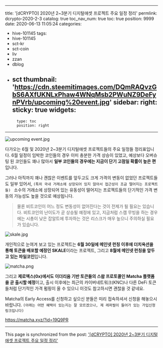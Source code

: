 
---
title: '[dCRYPTO] 2020년 2~3분기 디지털애셋 프로젝트 주요 일정 정리'
permlink: dcrypto-2020-2-3
catalog: true
toc_nav_num: true
toc: true
position: 9999
date: 2020-06-13 11:05:24
categories:
- hive-101145
tags:
- hive-101145
- sct-kr
- sct-coin
- liv
- zzan
- dblog
- sct
thumbnail: 'https://cdn.steemitimages.com/DQmRAQvzGbS6AXfUKNLxPhaw4WNqMsb2PWuNZ9DeFynPVrb/upcoming%20event.jpg'
sidebar:
    right:
        sticky: true
widgets:
    -
        type: toc
        position: right
---


![upcoming event.jpg](https://cdn.steemitimages.com/DQmRAQvzGbS6AXfUKNLxPhaw4WNqMsb2PWuNZ9DeFynPVrb/upcoming%20event.jpg)

다가오는 6월 및 2020년 2~3분기 디지털애셋 프로젝트들의 주요 일정들 정리표입니다. 6월 일정이 임박한 코인들의 경우 이미 충분한 가격 상승이 있었고, 예상보다 오버슈팅 된 코인들도 꽤나 많아서 **일부 코인들의 경우에는 지금이 단기 고점일 확률이 높은 편**입니다.

그러나 아직까지 꽤나 괜찮은 이벤트를 앞두고도 크게 가격의 변동이 없었던 프로젝트들도 일부 있어서, `(특히 국내 거래소에 상장되어 있지 않아서 접근성이 조금 떨어지는 프로젝트들) ` 소수의 거래소에 상장되어 있는 유동성이 떨어지는 프로젝트들의 단기적인 가격 변동의 가능성도 높을 것으로 예상됩니다.

> 물론 비트코인이 어느 정도 변동성이 없어진다는 것이 전제가 될 필요는 있습니다. 비트코인의 난이도가 곧 상승될 예정에 있고, 지금처럼 스캠 무빙을 하는 경우에는 시총이 낮은 잡알트에 투자하는 것은 리스크가 매우 높으니 주의하실 필요가 있습니다.


![skale.jpg](https://cdn.steemitimages.com/DQmfXYJXrgs271qXZjc86uRfDFDL55t4umUU5jBN55FH1TU/skale.jpg)

개인적으로 눈여겨 보고 있는 프로젝트는 **6월 30일에 메인넷 런칭 이후에 더치옥션을 통해 토큰을 배포할 예정인 SKALE**이라는 프로젝트, 그리고 **8월에 메인넷 런칭을 앞두고 있는 파일코인**입니다. 


![matcha.png](https://cdn.steemitimages.com/DQmNp2LZmRh7HWNB1g4UuQc4b7JLtB9z77A5TJM367WmcLB/matcha.png)

그리고 **제로엑스(0x)에서도 이더리움 기반 토큰들의 스왑 프로토콜인 Matcha 플랫폼을 곧 출시할 예정**이고, 출시 이후에는 최근의 카이버네트워크(KNC)나 다른 DeFi 토큰들처럼 단기적인 가격 펌핑이 올 수 있으니 이것도 참고하시면 괜찮을 것 같네요.

Matcha의 Early Access를 신청하고 싶으신 분들은 미리 접속하셔서 신청을 해놓으시 바랍니다. `(아래는 어떤 혜택이 있는지는 잘 모르겠으나, 제 레퍼럴이 들어가 있는 가입신청 링크입니다)`

https://matcha.xyz/?id=19Q9PR

- - -

This page is synchronized from the post: ['[dCRYPTO] 2020년 2~3분기 디지털애셋 프로젝트 주요 일정 정리'](https://steemit.com/@donekim/dcrypto-2020-2-3)
